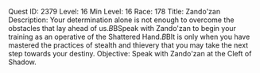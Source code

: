 Quest ID: 2379
Level: 16
Min Level: 16
Race: 178
Title: Zando'zan
Description: Your determination alone is not enough to overcome the obstacles that lay ahead of us.$B$BSpeak with Zando'zan to begin your training as an operative of the Shattered Hand.$B$BIt is only when you have mastered the practices of stealth and thievery that you may take the next step towards your destiny.
Objective: Speak with Zando'zan at the Cleft of Shadow.

